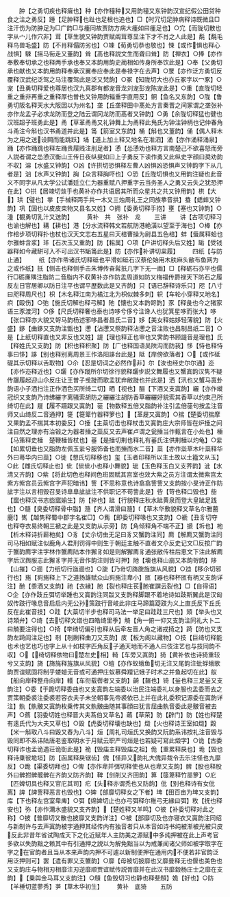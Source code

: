 <!-- { "loadSidebar": true } -->
　　肿【之勇切疾也释癕也】种【亦作穜种又用韵穜又东钟韵汉宣纪假公田贷种食之注之勇反】踵【足肿释也趾也足根也追也】□【时冗切足肿病释诗既微且□注汗伤为防肿足为□广韵□与瘇同故贾防方病大瘇如曰瘇足也】○宂【而陇切散也字从宀儿作穴非】茸【草生貌又钟韵贾赋阘茸尊显注下才不肖之人此是】氄【氄毛释鸟兽毛盛】防【不肖释傝防劣也】○竦【荀勇切恭也敬也】悚【或作惧也释心战惧】駷【摇马衔走又董韵】耸【髙也释説文生而聋曰耸】防【禅衣】○捧【亦作奉敷奉切承之也释两手承也奉又本韵用韵史蔺相如传身所奉饮此是】○奉【父勇切承也献也又本韵用韵释奉承汉翼奉应奉此是奉禄字在去声】○覂【亦作泛方勇切反覆释汉武纪泛驾之马注覆驾此是泛又梵韵】○冢【知陇切大也亦丘冢字以冖豖】○宠【丑勇切释爱也尊居也汉九真郡有都宠音龙刘宠彭宠陈宠此是】○重【直陇切轻重之重非再重之重释厚也曽也又钟用韵辎重字直用反】鲖【鱼名又东韵】○陇【鲁勇切阪名释天水大阪因以为州名】垄【丘垄释田中髙处方言秦晋之间冢谓之垄张补亦作龙孟子必求龙防而登之陆云谓冈龙防而髙者又钟韵】○勇【余陇切释猛也徤也汉班超子班勇此是】甬【草革甬甬又礼钟舞上为甬释此鳬氏为钟注钟柄也记仲春角斗甬注今斛也汉书甬道并此是】筩【箭室又东韵】桶【斛也又董韵】俑【偶人释木为之用之送设闗而能跳跃】埇【道上加土释又地名在准泗】涌【亦作涌释涌泉】踊【亦作踊跳也释左踊贵屦贱注刖足者】慂【怂慂劝也释方言南楚己不欲喜怒而旁人説者谓之怂慂汉衡山王传日夜纵叟如曰上子勇反下读作勇又此纵史字顔曰奨劝韵不収】溶【水盛又钟韵】○凶【许拱切恐惧释左曹人凶惧凶恐惧声又钟韵字下从几者是】汹【水声又钟韵】詾【众言释詾吓也】○恐【丘陇切惧也又用韵注疑也此音义不同字从凡太学公试潘廷立仁为器重赋八押重字云当务圣人之勇又云失之犹恐押在此】○拱【居竦切敛手也黄补亦作共语居其所而众星共之共又钟用韵】栱【大】珙【璧也】拲【手械释两手共一木又三烛周礼王之同族拲音拱】蛬【蟋蟀又钟韵】巩【固也以皮皮束物又县名又姓】○拥【委勇切释手抱】壅【塞也又钟韵】○湩【覩勇切乳汁又送韵】
　　黄补　共　张补　龙
　　三讲
　　讲【古项切释习也谕也解也】耩【耕也】港【分水流释韩文若航防港絶潢以望至于海也】○棒【亦作棓步项切释扑也杖也汉天文志右五星曰天棓曹操为尉县五色棓】蚌【蜃属释蛤也尔雅蚌含浆】玤【石次玉又重韵】防【耜属】○项【户讲切释头后又姓】缿【受钱器释如今藏缾可入不可出汉书缿筩此是】防【亦作补讲切枲履】
　　四纸【与防止通】
　　纸【亦作帋诸氏切释砥也平滑如砥石汉蔡伦始用木肤麻头敝布鱼网为之或作纸】扺【侧击也释侧手击朱博传奋髯扺几字下无一画】□【释砺石亦平也儒行□砺亷隅注脂防二音脂内不収黄补亦作防孟周道如防又梅福传爵禄天下防石之履反左日官居卿以防日注平也谓平歴数此是又齐韵】只【语已辞释诗乐只】咫【八寸曰咫释周尺也】枳【木名释江南为橘江北为枳似棘多刺】轵【车轮小穿释又地名】疻【殴伤】○弛【施氏切解也释弓解】阤【懐也又本韵哿韵】豕【释彘也今之猪家语三豕渡河】○侈【尺氏切释奢也泰也诗哆兮侈兮注谗人也犹箕星哆而张大】哆【张口释亦大貌又哿马韵杨述邪哆昌者昌氏二音】姼【美女释姑姼轻薄貌】防【火盛】鉹【曲鉹又支韵注甑也】懘【沾懘又祭韵释沾懘之音注败也昌制昌纸二音】○是【上纸切释直也又非反也又姓】諟【理也释正也审也又霁韵书顾諟音是理也】氏【释姓氏又支韵】防【积也释积聚】防【广也释国语吴陜沟而防我】恀【恃也释恃事曰恀】誃【别也释别离周景王作洛阳誃台此是】阺【岸傍欲落者】○【或作砥碮其示切释以舌取物】○尒【忍是切词之必然作非】尔【汝也经史尔尔通】迩【亦作迩释近也】○躧【亦作蹝所尔切徐行貌释躧步説文舞履也又蟹寘韵汉隽不疑传躧履起迎山尒反庄让王曽子曵蹝而歌孟犹弃敝蹝也并此是】洒【汛也又蟹马寘卦韵语小子洒扫注正作洒色买所绮二切】晒【视也】酾【下酒又支寘韵】纚【亦作縰冠织又支韵乃诗绋纚字离骚索胡防之纚纚注胡防香草纚纚好貌索其香草以约束己所绮切在此】屣【履不蹑跟又寘韵】蓰【物数释五倍又脂韵补注引孟倍蓰句按孟注音师又山绮反二音通押】簁【簁箄竹器释箩也】【革屣又寘韵】○揣【楚委切揣摩又果韵孟不揣其本初委反】○捶【主蘂切击也释杖击又寘韵庄大宗师皆在炉捶之间注自然之理亦有治锻之为器者捶之蘂反又去声崔卢谓之瓮捶当作甀言在小处也】棰【马策释史棰　楚鞭棰皆杖也】菙【是捶切荆也释礼有菙氏注供荆棰以灼龟】○繠【如累切垂也又脂韵左佩玉繠兮服饰备也而捶而水二音】蘂【亦作橤草木叶蘂释华外曰蕚华内曰蘂】○徙【想氏切释移也】玺【玉者印释所以主土故以土籀文从玉】○此【雌氏切释止也】佌【佌佌小也释小舞貌】玼【玉色释玉白又支荠韵】泚【水清又齐韵】○紫【将此切色也释间色班固赋其宫室也效大紫之员方注谓太微紫宫太紫方紫宫员云紫宫字声犯暗讳】訾【不思称意也诗翕翕訾訾又支韵按小旻诗正作防訿字注以言相毁召旻诗臯臯訿訿注不供职记不苟訾此是】呰【苛也释口毁也】啙【窳也释汉书志啙窳媮生】防【捽也】跐【行貌释庄秋水跐黄泉而登大皇跐足践也】○髓【臭委切释骨中脂】瀡【齐人谓滑曰瀡】【草木华敷貌释又草名尔雅蔨鹿】嶲【越隽释蜀中郡字名崔□】○觜【即委切释喙也又支韵】○褫【丑豸切夺也释夺衣易终朝三褫之此是又支韵从示旁】防【角倾释角不端不正】搋【坼也】杝【析木释诗折薪杝矣】○豸【丈尒切虫无足曰豸又蟹韵注同】廌【解廌又蟹韵注同司马相如赋注似鹿角人君刑罚得中则生于朝廷主触不直者文尒反史记文□反按广韵于蟹韵廌字注字林作蟹廌陆本作獬豸如是则解獬廌豸通张敝传柱后恵文下注此解廌字后汉舆服志此獬豸字并无音作韵注则皆可押】阤【壊也释山崩又本韵哿韵】陊【山摧】○逦【力纸切行迤逦也】○旎【乃竒切旖旎旌旗从风貌】○迆【移尒切邪行也】崺【峛崺释上下之道扬雄赋众山峛崺注卑小】匜【器也释杯匜有柄又支韵详注】酏【黍酒又支韵】祂【衣縁】肔【裂也释庄苌肔崔譔云裂也】□【自得语】○企【亦作跂丘弭切举踵也又寘韵注同跋又支韵释脚跟不着地诗如跂斯翼此是汉匈奴传跂行喙息音启启内无公孙策跂行音岐此非庄马蹄篇踶跂为义上直氏反下丘氏反在此崔音技】○跬【大蘂切半步也释司马法一举足曰跬跬三尺也】頍【举头也又诗頍弁】○绮【去切释文缯也四皓绮里季】觭【角一俯一仰又支韵注同礼大卜二曰觭要注得也】○掎【举绮切偏引也释从后牵左晋人角之诸戎掎之】踦【防也又支韵左踦闾注足也】剞【剞劂释曲刀又支韵】庋【板为阁以藏物】○技【巨绮切释能也术也艺也巧也字上从十如枝字匹角反子通天地而不通人曰伎注艺也与技同韵不収】○【绮切释依物曰楚左史相】輢【车旁又寘韵】猗【黄补依也诗猗重较兮又支韵】旖【旖旄释旌旗从风貌】○螘【亦作蚁蛾鱼切无注又尾韵注蚍蜉蛾歌韵贾谊赋固将制乎蝼螘无音或可通押庄蚁慕舜羶记蛾子时术之并鱼起切在此】舣【船向岸释整舟向岸】轙【车衔载辔者又支韵】齮【齧也】锜【釡也释三足釡又支韵注】○委【于跪切释委曲也又支寘韵左端委以治民注端委礼以身服也孟委而去之贾策朝委裘注委裘若容衣夫子未坐朝事先帝裘依已上并在此礼委积记源委在寘韵详注】骫【骫骳又寘韵枚乗传其文骫骳曲随其事顔曰犹言屈曲骫音委此是骳音被去声】○蔿【羽委切姓也释晋大夫蒍伯又草名】蘤【草荣】防【辟门】防【姓也释楚有逺氏代为大夫又草也】○毁【虎委切释壊也缺也】燬【火也释诗王室如燬】毇【米一斛取八斗曰毇又舂为八斗】烜【周礼司烜氏又换韵又阮韵系讳按礼注音毁与毁同即不系讳陆唐老鉴取明水于月赋云职严司烜是也若疑可冩此燬字】○诡【古委切释诈也孟诡遇荘诡衘此是】祪【毁庙主释毁庙之祖】佹【重累释戾也】垝【毁也释诗乗彼垝垣】防【函属释戾锯齿】傀【怪异又韵礼大傀异烖令去乐注怪也九靡反】○跪【渠委切拜也】○俾【亦作卑并弭切释使也从也卑又支韵】髀【股也释股外曰髀拊髀髋髀在齐韵又防齐韵】鞞【剑削又齐回韵】箅【簁箄释竹噐箩】○庀【匹婢切具也释又官庀其司】疕【头释亦谓秃也又防韵】仳【别也释诗有女仳离】諀【諀訾释恶言也毁也】○婢【部靡切释女之下者】埤【田百亩为埤又支韵】库【下也释左宫室卑庳】○弭【绵婢切止也亦弓弭释尔稚弓无縁曰弭】敉【抚也释安也】弥【亦作濔水盛貌又支齐韵】【楚姓释又羊鸣】○彼【补委切释对此之称】○披【普靡切又散也披靡又支韵详注】○被【部靡切及也亦寝衣又寘韵注同绍与新制许与去声寘韵被字通押其经传内有独音者只从本音如诗书纯被渐被光被只皮反此非昔年省试陶成天下之化近赋年人主防美之源赋中多纯押被在此上声考官多欲以失韵黜之赖其中有引通押之説以为解免黜当以为戒兼闻诸父师如被字取字在字之在官韵者且当从本来声韵内押不可遽以新制便押在通用内不便若非官韵泛用泛押则可】罢【遣有罪又支蟹韵】○靡【母被切披靡也又靡曼释无也偃也美色也又支韵庄与物相刃相靡注刃逆靡顺贾谊赋传説胥靡并在此汉书靡縠杨庄士之靡在支韵】【乗舆金马耳又支韵注】○頠【鱼毁切习也静也释斐頠】姽【好也】○防【羊棰切蓝蓼秀】芛【草木华初生】
　　黄补　底猗
　　五防

